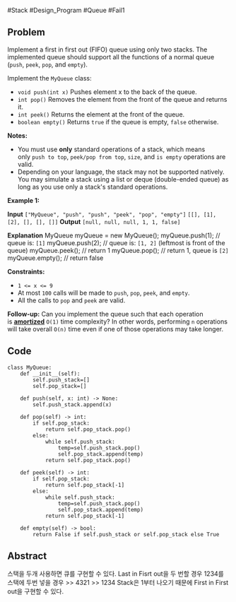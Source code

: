 #Stack #Design_Program #Queue #Fail1
## Problem
Implement a first in first out (FIFO) queue using only two stacks. The implemented queue should support all the functions of a normal queue (`push`, `peek`, `pop`, and `empty`).

Implement the `MyQueue` class:

- `void push(int x)` Pushes element x to the back of the queue.
- `int pop()` Removes the element from the front of the queue and returns it.
- `int peek()` Returns the element at the front of the queue.
- `boolean empty()` Returns `true` if the queue is empty, `false` otherwise.

**Notes:**

- You must use **only** standard operations of a stack, which means only `push to top`, `peek/pop from top`, `size`, and `is empty` operations are valid.
- Depending on your language, the stack may not be supported natively. You may simulate a stack using a list or deque (double-ended queue) as long as you use only a stack's standard operations.

**Example 1:**

**Input**
`["MyQueue", "push", "push", "peek", "pop", "empty"]`
`[[], [1], [2], [], [], []]`
**Output**
`[null, null, null, 1, 1, false]`

**Explanation**
MyQueue myQueue = new MyQueue();
myQueue.push(1); // queue is: `[1]`
myQueue.push(2); // queue is: `[1, 2]` (leftmost is front of the queue)
myQueue.peek(); // return 1
myQueue.pop(); // return 1, queue is `[2]`
myQueue.empty(); // return false

**Constraints:**

- `1 <= x <= 9`
- At most `100` calls will be made to `push`, `pop`, `peek`, and `empty`.
- All the calls to `pop` and `peek` are valid.

**Follow-up:** Can you implement the queue such that each operation is **[amortized](https://en.wikipedia.org/wiki/Amortized_analysis)** `O(1)` time complexity? In other words, performing `n` operations will take overall `O(n)` time even if one of those operations may take longer.

## Code
```run-python
class MyQueue:
    def __init__(self):
        self.push_stack=[]
        self.pop_stack=[]
        
    def push(self, x: int) -> None:
        self.push_stack.append(x)
        
    def pop(self) -> int:
        if self.pop_stack:
            return self.pop_stack.pop()
        else:
            while self.push_stack:
                temp=self.push_stack.pop() 
                self.pop_stack.append(temp) 
            return self.pop_stack.pop()
            
    def peek(self) -> int:
        if self.pop_stack:
            return self.pop_stack[-1]
        else:
            while self.push_stack:
                temp=self.push_stack.pop()
                self.pop_stack.append(temp)
            return self.pop_stack[-1]
            
    def empty(self) -> bool:
        return False if self.push_stack or self.pop_stack else True
```
## Abstract
스택을 두개 사용하면 큐를 구현할 수 있다.
Last in Fisrt out을 두 번할 경우 1234를 스택에 두번 넣을 경우 >> 4321 >> 1234
Stack은 1부터 나오기 때문에 First in First out을 구현할 수 있다.